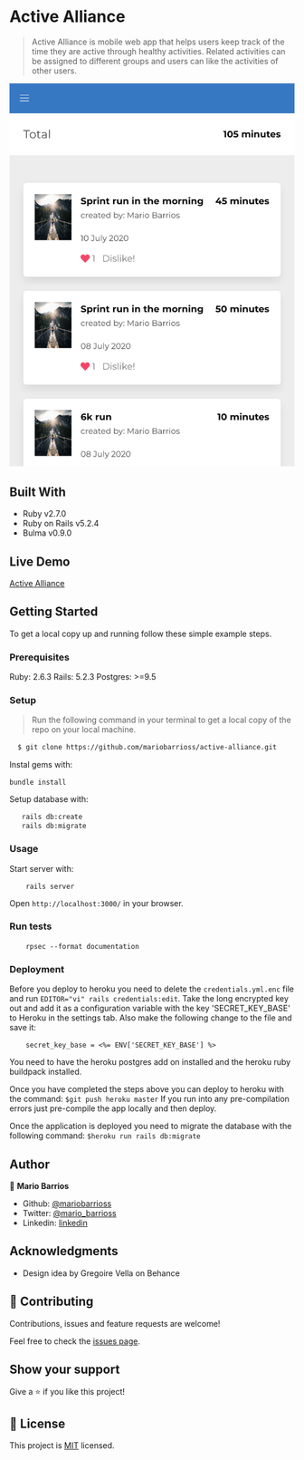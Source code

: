 # Active Alliance

> Active Alliance is mobile web app that helps users keep track of the time they are active through healthy activities. Related activities can be assigned to different groups and users can like the activities of other users.

![screenshot](./docs/active-alliance.png)

## Built With

- Ruby v2.7.0
- Ruby on Rails v5.2.4
- Bulma v0.9.0

## Live Demo

[Active Alliance](https://activealliance.herokuapp.com/)


## Getting Started

To get a local copy up and running follow these simple example steps.

### Prerequisites

Ruby: 2.6.3
Rails: 5.2.3
Postgres: >=9.5

### Setup

> Run the following command in your terminal to get a local copy of the repo on your local machine.

```bash
  $ git clone https://github.com/mariobarrioss/active-alliance.git
```

Instal gems with:

```
bundle install
```

Setup database with:

```
   rails db:create
   rails db:migrate
```

### Usage

Start server with:

```
    rails server
```

Open `http://localhost:3000/` in your browser.

### Run tests

```
    rpsec --format documentation
```

### Deployment

Before you deploy to heroku you need to delete the `credentials.yml.enc` file and run 
`EDITOR="vi" rails credentials:edit`. Take the long encrypted key out and add it as a 
configuration variable with the key 'SECRET_KEY_BASE' to Heroku in the settings tab. 
Also make the following change to the file and save it:

```
    secret_key_base = <%= ENV['SECRET_KEY_BASE'] %>
```

You need to have the heroku postgres add on installed and the heroku ruby buildpack 
installed. 

Once you have completed the steps above you can deploy to heroku with the command:
``` $git push heroku master ```
If you run into any pre-compilation errors just pre-compile the app locally and then deploy.

Once the application is deployed you need to migrate the database with the following command:
``` $heroku run rails db:migrate ```

## Author

👤 **Mario Barrios**

- Github: [@mariobarrioss](https://github.com/mariobarrioss)
- Twitter: [@mario_barrioss](https://twitter.com/)
- Linkedin: [linkedin](https://linkedin.com/)

## Acknowledgments

- Design idea by Gregoire Vella on Behance

## 🤝 Contributing

Contributions, issues and feature requests are welcome!

Feel free to check the [issues page](issues/).

## Show your support

Give a ⭐️ if you like this project!

## 📝 License

This project is [MIT](https://github.com/mariobarrioss/active-alliance/blob/development/LICENSE) licensed.
